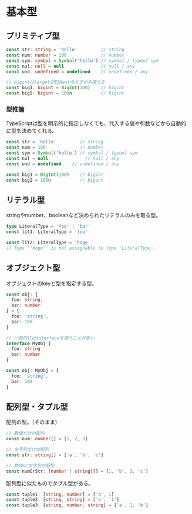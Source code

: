 基本型
====

プリミティブ型
----

```ts
const str: string = 'hello'         // string
const num: number = 100             // number
const sym: symbol = Symbol('hello') // symbol / typeof sym
const nul: null = null              // null / any
const und: undefined = undefined    // undefined / any

// bigintはtargetがESNextのときのみ使える
const big1: bigint = BigInt(100)    // bigint
const big2: bigint = 100n           // bigint
```

### 型推論

TypeScriptは型を明示的に指定しなくても、代入する値や引数などから自動的に型を決めてくれる。

```ts
const str = 'hello'         // string
const num = 100             // number
const sym = Symbol('hello') // symbol / typeof sym
const nul = null              // null / any
const und = undefined    // undefined / any

const big1 = BigInt(100)    // bigint
const big2 = 100n           // bigint
```


リテラル型
----

stringやnumber、booleanなど決められたリテラルのみを取る型。

```ts
type LiteralType = 'foo' | 'bar'
const lit1: LiteralType = 'foo'

const lit2: LiteralType = 'hoge'
// Type '"hoge"' is not assignable to type 'LiteralType'.
```


オブジェクト型
----

オブジェクトのkeyと型を指定する型。

```ts
const obj: {
  foo: string,
  bar: number
} = {
  foo: 'string',
  bar: 100
}

// 一般的にはinterfaceを使うことが多い
interface MyObj {
  foo: string
  bar: number
}

const obj: MyObj = {
  foo: 'string',
  bar: 100
}
```


配列型・タプル型
----

配列の型。（そのまま）

```ts
// 数値だけの配列
const num: number[] = [1, 2, 3]

// 文字列だけの配列
const str: string[] = ['a', 'b', 'c']

// 数値or文字列の配列
const numOrStr: (number | string)[] = [1, 'b', 3, 'c']
```

配列型に似たものでタプル型がある。

```ts
const tuple1: [string, number] = ['a', 1]
const tuple2: [string, string] = ['a', '1']
const tuple3: [string, number, string] = ['a', 1, 'b']
```
